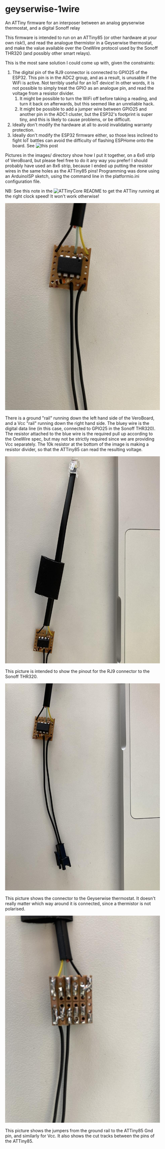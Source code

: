 # geyserwise-1wire
An ATTiny firmware for an interposer between an analog geyserwise thermostat, and a digital Sonoff relay

This firmware is intended to run on an ATTiny85 (or other hardware at your own risk!), and read the
analogue thermistor in a Geyserwise thermostat, and make the value available over the OneWire protocol
used by the Sonoff THR320 (and possibly other smart relays).

This is the most sane solution I could come up with, given the constraints:

1. The digital pin of the RJ9 connector is connected to GPIO25 of the ESP32. This pin is in the ADC2
   group, and as a result, is unusable if the WiFi is active. Not terribly useful for an IoT device!
   In other words, it is not possible to simply treat the GPIO as an analogue pin, and read the 
   voltage from a resistor divider.
   1. It might be possible to turn the WiFi off before taking a reading, and turn it back on afterwards,
   but this seemed like an unreliable hack.
   2. It might be possible to add a jumper wire between GPIO25 and another pin in the ADC1 cluster, 
      but the ESP32's footprint is super tiny, and this is likely to cause problems, or be difficult.
2. Ideally don't modify the hardware at all to avoid invalidating warranty protection.
3. Ideally don't modify the ESP32 firmware either, so those less inclined to fight IoT battles can
   avoid the difficulty of flashing ESPHome onto the board. See ![this post](https://community.home-assistant.io/t/bootloop-workaround-for-flashing-sonoff-th-elite-thr316d-thr320d-and-maybe-others-with-esphome-for-the-first-time/498868)

Pictures in the images/ directory show how I put it together, on a 6x6 strip of VeroBoard, but please
feel free to do it any way you prefer! I should probably have used an 8x6 strip, because I ended up
putting the resistor wires in the same holes as the ATTiny85 pins! Programming was done using an
ArduinoISP sketch, using the command line in the platformio.ini configuration file.

NB: See this note in the ![ATTinyCore README](https://github.com/SpenceKonde/ATTinyCore#when-using-an-individual-chip-for-the-first-time-or-after-changing-the-clock-speed-eesave-or-bod-settings-you-must-do-burn-bootloader-to-set-the-fuses-even-if-you-are-not-using-the-chip-with-a-bootloader) to get the ATTiny running at the right clock speed! It won't work otherwise!

![Top of ATTiny85](./images/attiny_top.jpg)

There is a ground "rail" running down the left hand side of the VeroBoard, and a Vcc "rail" running down
the right hand side. The bluey wire is the digital data line (in this case, connected to GPIO25 in the
Sonoff THR320). The resistor attached to the blue wire is the required pull up according to the OneWire
spec, but may not be strictly required since we are providing Vcc separately. The 10k resistor at the
bottom of the image is making a resistor divider, so that the ATTiny85 can read the resulting voltage.

![RJ9 connector to Sonoff THR320](./images/attiny_rj9.jpg)

This picture is intended to show the pinout for the RJ9 connector to the Sonoff THR320.

![Analogue connector to the GeyserWise thermostat](./images/attiny_analogue.jpg)

This picture shows the connector to the Geyserwise thermostat. It doesn't really matter which way around
it is connected, since a thermistor is not polarised.

![Underside of ATTiny85 on VeroBoard](./images/attiny_bottom.jpg)

This picture shows the jumpers from the ground rail to the ATTiny85 Gnd pin, and similarly for Vcc. It
also shows the cut tracks between the pins of the ATTiny85.
